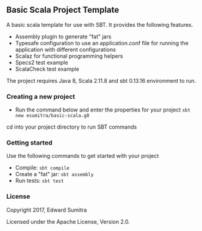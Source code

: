 ## Basic Scala Project Template
A basic scala template for use with SBT. It provides the following features.

 - Assembly plugin to generate "fat" jars
 - Typesafe configuration to use an application.conf file for running the application with different configurations
 - Scalaz for functional programming helpers
 - Specs2 test example
 - ScalaCheck test example

The project requires Java 8, Scala 2.11.8 and sbt 0.13.16 environment to run.

### Creating a new project
 -  Run the command below and enter the properties for your project
  `sbt new esumitra/basic-scala.g8`

cd into your project directory to run SBT commands

### Getting started
 Use the following commands to get started with your project

 - Compile: `sbt compile`
 - Create a "fat" jar: `sbt assembly`
 - Run tests: `sbt test`

### License
Copyright 2017, Edward Sumitra

Licensed under the Apache License, Version 2.0.

